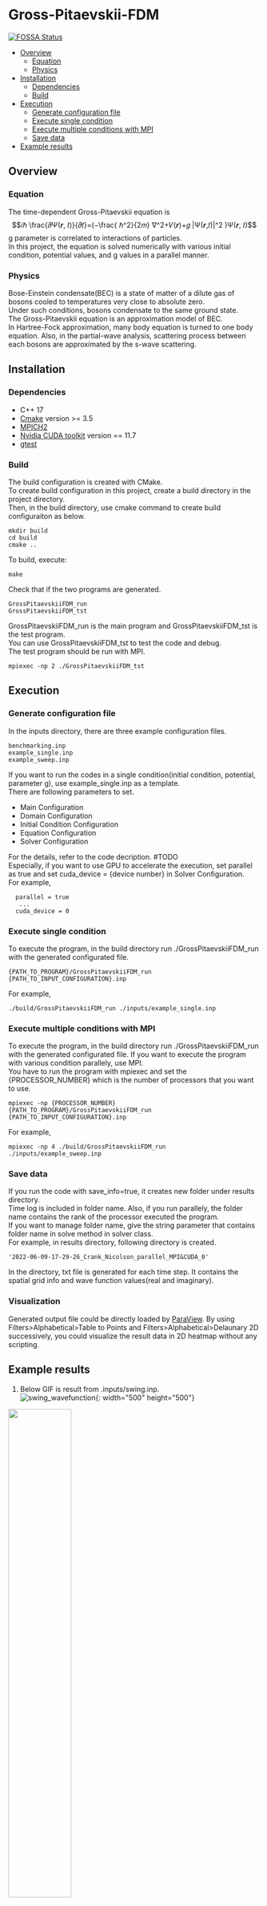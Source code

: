 # Gross-Pitaevskii-FDM
[![FOSSA Status](https://app.fossa.com/api/projects/git%2Bgithub.com%2FPSC-2022-team4%2FGross-Pitaevskii-FDM.svg?type=shield)](https://app.fossa.com/projects/git%2Bgithub.com%2FPSC-2022-team4%2FGross-Pitaevskii-FDM?ref=badge_shield)

- [Overview](#overview)
  - [Equation](#equation)
  - [Physics](#physics)
- [Installation](#installation)
  - [Dependencies](#dependencies) 
  - [Build](#build)
- [Execution](#execution)
  - [Generate configuration file](#generate-configuration-file)
  - [Execute single condition](#execute-single-condition)
  - [Execute multiple conditions with MPI](#execute-multiple-conditions-with-mpi)
  - [Save data](#save-data)
- [Example results](#example-results)

## Overview
### Equation
The time-dependent Gross-Pitaevskii equation is 
$$𝑖ℏ \frac{𝜕Ψ(𝒓, 𝑡)}{𝜕𝑡}=(−\frac{ ℏ^2}{2𝑚} ∇^2+𝑉(𝒓)+𝑔 |Ψ(𝒓,𝑡)|^2 )Ψ(𝒓, 𝑡)$$
g parameter is correlated to interactions of particles.  
In this project, the equation is solved numerically with various initial condition, potential values, and g values in a parallel manner.   


### Physics 
Bose-Einstein condensate(BEC) is a state of matter of a dilute gas of bosons cooled to temperatures very close to absolute zero.   
Under such conditions, bosons condensate to the same ground state.  
The Gross-Pitaevskii equation is an approximation model of BEC.   
In Hartree-Fock approximation, many body equation is turned to one body equation. Also, in the partial-wave analysis, scattering process between each bosons are approximated by the s-wave scattering.  


## Installation 
### Dependencies 
- C++ 17 
- [Cmake](https://cmake.org/) version >= 3.5
- [MPICH2](https://github.com/pmodels/mpich) 
- [Nvidia CUDA toolkit](https://github.com/NVIDIA/cuda-samples) version == 11.7
- [gtest](https://github.com/google/googletest)

### Build 
The build configuration is created with CMake.   
To create build configuration in this project, create a build directory in the project directory.  
Then, in the build directory, use cmake command to create build configuraiton as below. 
```
mkdir build 
cd build 
cmake ..
```

To build, execute:
```
make
```

Check that if the two programs are generated.  
```
GrossPitaevskiiFDM_run  
GrossPitaevskiiFDM_tst   
```

GrossPitaevskiiFDM_run is the main program and GrossPitaevskiiFDM_tst is the test program.   
You can use GrossPitaevskiiFDM_tst to test the code and debug.   
The test program should be run with MPI.
```
mpiexec -np 2 ./GrossPitaevskiiFDM_tst
```
## Execution 
### Generate configuration file 
In the inputs directory, there are three example configuration files.
```
benchmarking.inp
example_single.inp
example_sweep.inp
```
If you want to run the codes in a single condition(initial condition, potential, parameter g), use example_single.inp as a template.   
There are following parameters to set. 
- Main Configuration 
- Domain Configuration 
- Initial Condition Configuration 
- Equation Configuration 
- Solver Configuration 
 
For the details, refer to the code decription. #TODO  
Especially, if you want to use GPU to accelerate the execution, set parallel as true and set cuda_device = {device number} in Solver Configuration.   
For example, 
```
  parallel = true
   ...
  cuda_device = 0 
```

### Execute single condition 
To execute the program, in the build directory run ./GrossPitaevskiiFDM_run with the generated configurated file. 
```
{PATH_TO_PROGRAM}/GrossPitaevskiiFDM_run {PATH_TO_INPUT_CONFIGURATION}.inp
```
For example, 
```
./build/GrossPitaevskiiFDM_run ./inputs/example_single.inp
```

### Execute multiple conditions with MPI

To execute the program, in the build directory run ./GrossPitaevskiiFDM_run with the generated configurated file. 
If you want to execute the program with various condition parallely, use MPI.   
You have to run the program with mpiexec and set the {PROCESSOR_NUMBER} which is the number of processors that you want to use.  

```
mpiexec -np {PROCESSOR_NUMBER} {PATH_TO_PROGRAM}/GrossPitaevskiiFDM_run {PATH_TO_INPUT_CONFIGURATION}.inp
```
For example, 
```
mpiexec -np 4 ./build/GrossPitaevskiiFDM_run ./inputs/example_sweep.inp
```
### Save data
If you run the code with save_info=true, it creates new folder under results directory.       
Time log is included in folder name. Also, if you run parallely, the folder name contains the rank of the processor executed the program.      
If you want to manage folder name, give the string parameter that contains folder name in solve method in solver class.    
For example, in results directory, following directory is created.
```
'2022-06-09-17-29-26_Crank_Nicolson_parallel_MPI&CUDA_0'
```
In the directory, txt file is generated for each time step. It contains the spatial grid info and wave function values(real and imaginary).

### Visualization
Generated output file could be directly loaded by [ParaView](https://www.paraview.org/). By using Filters>Alphabetical>Table to Points and Filters>Alphabetical>Delaunary 2D successively, you could visualize the result data in 2D heatmap without any scripting. 

## Example results
1. Below GIF is result from .inputs/swing.inp.  
![swing_wavefunction](https://user-images.githubusercontent.com/34947229/174142524-5c521850-c3d7-40db-b9f8-c26a58210f1f.gif){: width="500" height="500"}
<img src = "https://user-images.githubusercontent.com/34947229/174142524-5c521850-c3d7-40db-b9f8-c26a58210f1f.gif" width="50%" height="50%">

2. Below GIF is result from .inputs/asym_init.inp.  
![ezgif com-gif-maker](https://user-images.githubusercontent.com/34947229/174147490-b624a031-3735-425b-a8a7-d985fe9b97ba.gif){: width="500" height="500"}
<img src = "https://user-images.githubusercontent.com/34947229/174142524-5c521850-c3d7-40db-b9f8-c26a58210f1f.gif" width="50%" height="50%">
